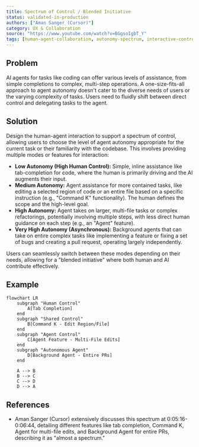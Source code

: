 ```yaml
---
title: Spectrum of Control / Blended Initiative
status: validated-in-production
authors: ["Aman Sanger (Cursor)"]
category: UX & Collaboration
source: "https://www.youtube.com/watch?v=BGgsoIgbT_Y"
tags: [human-agent-collaboration, autonomy-spectrum, interactive-control, task-delegation, code-editing, ide-integration]
---
```


## Problem
AI agents for tasks like coding can offer various levels of assistance, from simple completions to complex, multi-step operations. A one-size-fits-all approach to agent autonomy doesn't cater to the diverse needs of users or the varying complexity of tasks. Users need to fluidly shift between direct control and delegating tasks to the agent.

## Solution
Design the human-agent interaction to support a spectrum of control, allowing users to choose the level of agent autonomy appropriate for the current task or their familiarity with the codebase. This involves providing multiple modes or features for interaction:

-   **Low Autonomy (High Human Control):** Simple, inline assistance like tab-completion for code, where the human is primarily driving and the AI augments their input.
-   **Medium Autonomy:** Agent assistance for more contained tasks, like editing a selected region of code or an entire file based on a specific instruction (e.g., "Command K" functionality). The human defines the scope and the high-level goal.
-   **High Autonomy:** Agent takes on larger, multi-file tasks or complex refactorings, potentially involving multiple steps, with less direct human guidance on each step (e.g., an "Agent" feature).
-   **Very High Autonomy (Asynchronous):** Background agents that can take on entire complex tasks like implementing a feature or fixing a set of bugs and creating a pull request, operating largely independently.

Users can seamlessly switch between these modes depending on their needs, allowing for a "blended initiative" where both human and AI contribute effectively.

## Example
```mermaid
flowchart LR
    subgraph "Human Control"
        A[Tab Completion]
    end
    subgraph "Shared Control"
        B[Command K - Edit Region/File]
    end
    subgraph "Agent Control"
        C[Agent Feature - Multi-File Edits]
    end
    subgraph "Autonomous Agent"
        D[Background Agent - Entire PRs]
    end

    A --> B
    B --> C
    C --> D
    D --> A
```

## References
- Aman Sanger (Cursor) extensively discusses this spectrum at 0:05:16-0:06:44, detailing different features like tab completion, Command K, Agent for multi-file edits, and Background Agent for entire PRs, describing it as "almost a spectrum."